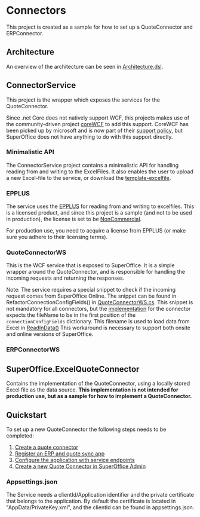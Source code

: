 # Connectors

This project is created as a sample for how to set up a QuoteConnector and ERPConnector.

## Architecture

An overview of the architecture can be seen in [Architecture.dsl](./Architecture.dsl).

## ConnectorService
This project is the wrapper which exposes the services for the QuoteConnector.

Since .net Core does not natively support WCF, this projects makes use of the community-driven project [coreWCF](https://github.com/CoreWCF/CoreWCF) to add this support. CoreWCF has been picked up by microsoft and is now part of their [support policy](https://dotnet.microsoft.com/en-us/platform/support/policy/corewcf), but SuperOffice does not have anything to do with this support directly.

### Minimalistic API

The ConnectorService project contains a minimalistic API for handling reading from and writing to the ExcelFiles. It also enables the user to upload a new Excel-file to the service, or download the [template-excelfile](./Source/ConnectorService/Resources/ExcelConnectorWithCapabilities.xlsx). 

### EPPLUS

The service uses the [EPPLUS](https://www.epplussoftware.com/) for reading from and writing to excelfiles. This is a licensed product, and since this project is a sample (and not to be used in production), the license is set to be [NonCommercial](./Source/ConnectorService/Utils/ExcelHandler.cs#L29).

For production use, you need to acquire a license from EPPLUS (or make sure you adhere to their licensing terms).

### QuoteConnectorWS

This is the WCF service that is exposed to SuperOffice. It is a simple wrapper around the QuoteConnector, and is responsible for handling the incoming requests and returning the responses.

Note: 
The service requires a special snippet to check if the incoming request comes from SuperOffice Online. The snippet can be found in RefactorConnectionConfigFields() in [QuoteConnectorWS.cs](./Source/ConnectorService/Services/QuoteConnectorWS.cs).
This snippet is not mandatory for all connectors, but the [implementation](./Source/SuperOffice.ExcelQuoteConnector/ExcelQuoteConnector.cs#L255) for the connector expects the fileName to be in the first position of the `connectionConfigFields` dictionary. 
This filename is used to load data from Excel in [ReadInData()](./Source/SuperOffice.ExcelQuoteConnector/ExcelQuoteConnector.cs#L878)
This workaround is necessary to support both onsite and online versions of SuperOffice.

### ERPConnectorWS

## SuperOffice.ExcelQuoteConnector
Contains the implementation of the QuoteConnector, using a locally stored Excel file as the data source. **This implementation is not intended for production use, but as a sample for how to implement a QuoteConnector.**

## Quickstart

To set up a new QuoteConnector the following steps needs to be completed:

1. [Create a quote connector][0]
2. [Register an ERP and quote sync app][1]
3. [Configure the application with service endpoints][2]
4. [Create a new Quote Connector in SuperOffice Admin][3]

### Appsettings.json

The Service needs a clientId/Application identifier and the private certificate that belongs to the application. By default the certificate is located in "AppData/PrivateKey.xml", and the clientId can be found in appsettings.json.

<!-- Reference links -->
[0]: https://docs.superoffice.com/en/api/netserver/plugins/quote-connectors/online-quote-connectors/index.html
[1]: https://docs.superoffice.com/en/developer-portal/create-app/sync-app.html
[2]: https://docs.superoffice.com/en/developer-portal/create-app/config/update-endpoints.html
[3]: https://docs.superoffice.com/en/quote/learn/admin/erp-connection-add.html
[4]: https://docs.superoffice.com/en/api/netserver/plugins/quote-connectors/set-up.html#pluginresponseinfo-testconnection--dictionarystring-string-connectiondata-connectiondata-
